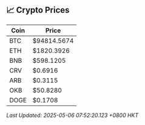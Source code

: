 ## 📈 Crypto Prices

| Coin | Price |
| ---- | ----- |
| BTC | $94814.5674 |
| ETH | $1820.3926 |
| BNB | $598.1205 |
| CRV | $0.6916 |
| ARB | $0.3115 |
| OKB | $50.8280 |
| DOGE | $0.1708 |

_Last Updated: 2025-05-06 07:52:20.123 +0800 HKT_